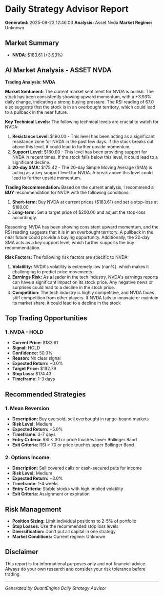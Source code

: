 
# Daily Strategy Advisor Report
**Generated:** 2025-09-23 12:46:03
**Analysis:** Asset Nvda
**Market Regime:** Unknown

## Market Summary
- **NVDA**: $183.61 (+3.93%)


## AI Market Analysis - ASSET NVDA
**Trading Analysis: NVDA**

**Market Sentiment:**
The current market sentiment for NVDA is bullish. The stock has been consistently showing upward momentum, with a +3.93% daily change, indicating a strong buying pressure. The RSI reading of 67.0 also suggests that the stock is in an overbought territory, which could lead to a pullback in the near future.

**Key Technical Levels:**
The following technical levels are crucial to watch for NVDA:

1. **Resistance Level:** $190.00 - This level has been acting as a significant resistance zone for NVDA in the past few days. If the stock breaks out above this level, it could lead to further upside momentum.
2. **Support Level:** $180.00 - This level has been providing support for NVDA in recent times. If the stock falls below this level, it could lead to a significant decline.
3. **20-day SMA:** $175.42 - The 20-day Simple Moving Average (SMA) is acting as a key support level for NVDA. A break above this level could lead to further upside momentum.

**Trading Recommendation:**
Based on the current analysis, I recommend a **BUY** recommendation for NVDA with the following conditions:

1. **Short-term:** Buy NVDA at current prices ($183.61) and set a stop-loss at $180.00.
2. **Long-term:** Set a target price of $200.00 and adjust the stop-loss accordingly.

Reasoning:
NVDA has been showing consistent upward momentum, and the RSI reading suggests that it is in an overbought territory. A pullback in the near future could provide a buying opportunity. Additionally, the 20-day SMA acts as a key support level, which further supports the buy recommendation.

**Risk Factors:**
The following risk factors are specific to NVDA:

1. **Volatility:** NVDA's volatility is extremely low (nan%), which makes it challenging to predict price movements.
2. **Earnings Risk:** As a leader in the tech industry, NVDA's earnings reports can have a significant impact on its stock price. Any negative news or surprises could lead to a decline in the stock price.
3. **Competition:** The tech industry is highly competitive, and NVDA faces stiff competition from other players. If NVDA fails to innovate or maintain its market share, it could lead to a decline in the stock

## Top Trading Opportunities

### 1. NVDA - HOLD
- **Current Price:** $183.61
- **Signal:** HOLD
- **Confidence:** 50.0%
- **Reason:** No clear signal
- **Expected Return:** +0.0%
- **Target Price:** $192.79
- **Stop Loss:** $174.43
- **Timeframe:** 1-3 days

## Recommended Strategies

### 1. Mean Reversion
- **Description:** Buy oversold, sell overbought in range-bound markets
- **Risk Level:** Medium
- **Expected Return:** +5.0%
- **Timeframe:** 3-7 days
- **Entry Criteria:** RSI < 30 or price touches lower Bollinger Band
- **Exit Criteria:** RSI > 70 or price touches upper Bollinger Band

### 2. Options Income
- **Description:** Sell covered calls or cash-secured puts for income
- **Risk Level:** Medium
- **Expected Return:** +3.0%
- **Timeframe:** 1-4 weeks
- **Entry Criteria:** Stable stocks with high implied volatility
- **Exit Criteria:** Assignment or expiration

## Risk Management
- **Position Sizing:** Limit individual positions to 2-5% of portfolio
- **Stop Losses:** Use the recommended stop loss levels
- **Diversification:** Don't put all capital in one strategy
- **Market Conditions:** Current regime: Unknown

## Disclaimer
This report is for informational purposes only and not financial advice. 
Always do your own research and consider your risk tolerance before trading.

---
*Generated by QuantEngine Daily Strategy Advisor*
